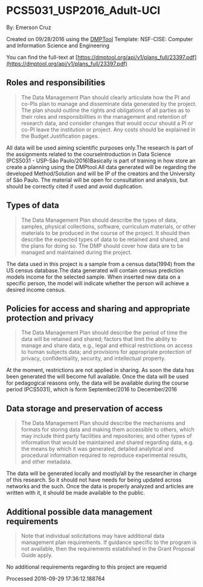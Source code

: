 # PCS5031_USP2016_Adult-UCI

By: Emerson Cruz

Created on 09/28/2016 using the [DMPTool](https://dmp.cdlib.org/) Template: NSF-CISE: Computer and Information Science and Engineering

You can find the full-text at [https://dmptool.org/api/v1/plans_full/23397.pdf](https://dmptool.org/api/v1/plans_full/23397.pdf) 

## Roles and responsibilities

> The Data Management Plan should clearly articulate how the PI and co-PIs plan to manage and disseminate data generated by the project. The plan should outline the rights and obligations of all parties as to their roles and responsibilities in the management and retention of research data, and consider changes that would occur should a PI or co-PI leave the institution or project. Any costs should be explained in the Budget Justification pages.

All data will be used aiming scientific purposes only.The research is part of the assignments related to the courseIntroduction in Data Science (PCS5031 - USP-S&atilde;o Paulo/2016)Basically is part of training in how store an create a planning using the DMPtool.All data generated will be regarding the developed Method/Solution and will be IP of the creators and the University of S&atilde;o Paulo. The material will be open for consultation and analysis, but should be correctly cited if used and avoid duplication.

## Types of data

> The Data Management Plan should describe the types of data, samples, physical collections, software, curriculum materials, or other materials to be produced in the course of the project. It should then describe the expected types of data to be retained and shared, and the plans for doing so. The DMP should cover how data are to be managed and maintained during the project.

The data used in this project is a sample from a census data(1994) from the US census database.The data generated will contain census prediction models income for the selected sample. When inserted new data on a specific person, the model will indicate whether the person will achieve a desired income census.

## Policies for access and sharing and appropriate protection and privacy

> The Data Management Plan should describe the period of time the data will be retained and shared; factors that limit the ability to manage and share data, e.g., legal and ethical restrictions on access to human subjects data; and provisions for appropriate protection of privacy, confidentiality, security, and intellectual property.

At the moment, restrictions are not applied in sharing. As soon the data has been generated the will become full available. Once the data will be used for pedagogical reasons only, the data will be available during the course period (PCS5031), which is form September/2016 to December/2016

## Data storage and preservation of access

> The Data Management Plan should describe the mechanisms and formats for storing data and making them accessible to others, which may include third party facilities and repositories; and other types of information that would be maintained and shared regarding data, e.g. the means by which it was generated, detailed analytical and procedural information required to reproduce experimental results, and other metadata.

The data will be generated locally and mostly/all by the researcher in charge of this research. So it should not have needs for being updated across networks and the such. Once the data is properly analyzed and articles are written with it, it should be made available to the public.

## Additional possible data management requirements

> Note that individual solicitations may have additional data management plan requirements. If guidance specific to the program is not available, then the requirements established in the Grant Proposal Guide apply.

No additional requirements regarding to this project are requerid

Processed 2016-09-29 17:36:12.188764
